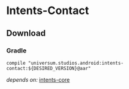 Intents-Contact
===============

## Download ##

### Gradle ###

    compile "universum.studios.android:intents-contact:${DESIRED_VERSION}@aar"

_depends on:_
[intents-core](https://github.com/universum-studios/android_intents/tree/master/library-core)
